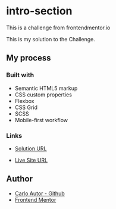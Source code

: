 # intro-section

This is a challenge from frontendmentor.io

This is my solution to the Challenge.

## My process

### Built with

-   Semantic HTML5 markup
-   CSS custom properties
-   Flexbox
-   CSS Grid
-   SCSS
-   Mobile-first workflow

### Links

-   [Solution URL](#)

-   [Live Site URL](https://a14313.github.io/intro-section/dist/)

## Author

-   [Carlo Autor - Github](https://github.com/A14313)
-   [Frontend Mentor](https://www.frontendmentor.io/profile/A14313)
